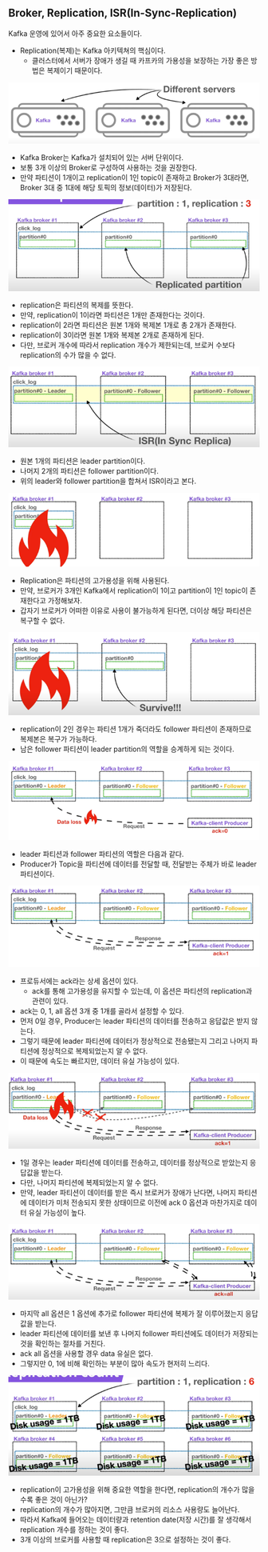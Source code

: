 ## Broker, Replication, ISR(In-Sync-Replication)

Kafka 운영에 있어서 아주 중요한 요소들이다. 

- Replication(복제)는 Kafka 아키텍쳐의 핵심이다. 
  - 클러스터에서 서버가 장애가 생길 때 카프카의 가용성을 보장하는 가장 좋은 방법은 복제이기 때문이다. 

![img.png](../imgs/img3.png)

- Kafka Broker는 Kafka가 설치되어 있는 서버 단위이다. 
- 보통 3개 이상의 Broker로 구성하여 사용하는 것을 권장한다. 
- 만약 파티션이 1개이고 replication이 1인 topic이 존재하고 Broker가 3대라면, Broker 3대 중 1대에 해당 토픽의 정보(데이터)가 저장된다.

![img_7.png](../imgs/img_7.png)

- replication은 파티션의 복제를 뜻한다. 
- 만약, replication이 1이라면 파티션은 1개만 존재한다는 것이다.
- replication이 2라면 파티션은 원본 1개와 복제본 1개로 총 2개가 존재한다.
- replication이 3이라면 원본 1개와 복제본 2개로 존재하게 된다. 
- 다만, 브로커 개수에 따라서 replication 개수가 제한되는데, 브로커 수보다 replication의 수가 많을 수 없다. 

![img_8.png](../imgs/img_8.png)

- 원본 1개의 파티션은 leader partition이다. 
- 나머지 2개의 파티션은 follower partition이다. 
- 위의 leader와 follower partition을 합쳐서 ISR이라고 본다.

![img_9.png](../imgs/img_9.png)

- Replication은 파티션의 고가용성을 위해 사용된다. 
- 만약, 브로커가 3개인 Kafka에서 replication이 1이고 partition이 1인 topic이 존재한다고 가정해보자.
- 갑자기 브로커가 어떠한 이유로 사용이 불가능하게 된다면, 더이상 해당 파티션은 복구할 수 없다.

![img_10.png](../imgs/img_10.png)

- replication이 2인 경우는 파티션 1개가 죽더라도 follower 파티션이 존재하므로 복제본은 복구가 가능하다. 
- 남은 follower 파티션이 leader partition의 역할을 승계하게 되는 것이다. 

![img_12.png](../imgs/img_12.png)

- leader 파티션과 follower 파티션의 역할은 다음과 같다.
- Producer가 Topic을 파티션에 데이터를 전달할 때, 전달받는 주체가 바로 leader 파티션이다.

![img_11.png](../imgs/img_11.png)
 
- 프로듀서에는 ack라는 상세 옵션이 있다. 
  - ack를 통해 고가용성을 유지할 수 있는데, 이 옵션은 파티션의 replication과 관련이 있다.
- ack는 0, 1, all 옵션 3개 중 1개를 골라서 설정할 수 있다. 
- 먼저 0일 경우, Producer는 leader 파티션의 데이터를 전송하고 응답값은 받지 않는다.
- 그렇기 때문에 leader 파티션에 데이터가 정상적으로 전송됐는지 그리고 나머지 파티션에 정상적으로 복제되었는지 알 수 없다. 
- 이 때문에 속도는 빠르지만, 데이터 유실 가능성이 있다. 

![img_13.png](../imgs/img_13.png)

- 1일 경우는 leader 파티션에 데이터를 전송하고, 데이터를 정상적으로 받았는지 응답값을 받는다. 
- 다만, 나머지 파티션에 복제되었는지 알 수 없다. 
- 만약, leader 파티션이 데이터를 받은 즉시 브로커가 장애가 난다면, 나머지 파티션에 데이터가 미처 전송되지 못한 상태이므로 이전에 ack 0 옵션과 마찬가지로 데이터 유실 가능성이 높다.

![img_14.png](../imgs/img_14.png)

- 마지막 all 옵션은 1 옵션에 추가로 follower 파티션에 복제가 잘 이루어졌는지 응답값을 받는다. 
- leader 파티션에 데이터를 보낸 후 나머지 follower 파티션에도 데이터가 저장되는 것을 확인하는 절차를 거친다. 
- ack all 옵션을 사용할 경우 data 유실은 없다.
- 그렇지만 0, 1에 비해 확인하는 부분이 많아 속도가 현저히 느리다. 

![img_15.png](../imgs/img_15.png)

- replication이 고가용성을 위해 중요한 역할을 한다면, replication의 개수가 많을 수록 좋은 것이 아닌가?
- replication의 개수가 많아지면, 그만큼 브로커의 리소스 사용량도 늘어난다. 
- 따라서 Kafka에 들어오는 데이터량과 retention date(저장 시간)를 잘 생각해서 replication 개수를 정하는 것이 좋다.
- 3개 이상의 브로커를 사용할 때 replication은 3으로 설정하는 것이 좋다. 
